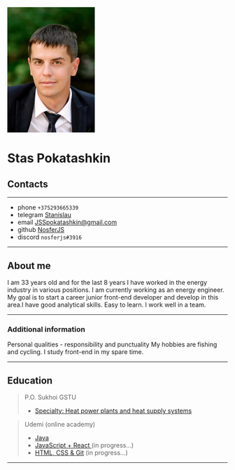 <img src = "photo.jpg" alt="photo" width = 200  >

# Stas Pokatashkin
##  Contacts
***
* phone `+375293665339`
* telegram  [Stanislau](https://t.me/NosferJS)    
* email JSSpokatashkin@gmail.com
* github    [NosferJS](https://github.com/NosferJS)
* discord   `nosferjs#3916`
***
## About me
I am 33 years old and for the last 8 years I have worked in the energy industry in various positions. I am currently working as an energy engineer.
My goal is to start a career junior front-end developer and develop in this area.I have good analytical skills. Easy to learn. I work well in a team. 
***
###  Additional information   
Personal qualities - responsibility and punctuality
My hobbies are fishing and cycling.
I study front-end in my spare time.
***
## Education
> P.O. Sukhoi GSTU  
> - [Specialty: Heat power plants and heat supply systems](https://www.gstu.by/education/the-first-stage-of-higher-education/1-43-01-05)

>Udemi (online academy)
> - [Java](https://www.udemy.com/course/java-oca-oracle/)
> - [JavaScript + React ](https://www.udemy.com/course/javascript_full/)(in progress...)
> - [HTML, CSS & Git](https://www.udemy.com/course/webdeveloper/) (in progress...)
***